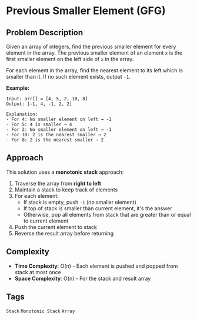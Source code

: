 # Previous Smaller Element (GFG)

## Problem Description

Given an array of integers, find the previous smaller element for every element in the array. The previous smaller element of an element `x` is the first smaller element on the left side of `x` in the array.

For each element in the array, find the nearest element to its left which is smaller than it. If no such element exists, output `-1`.

**Example:**
```
Input: arr[] = [4, 5, 2, 10, 8]
Output: [-1, 4, -1, 2, 2]

Explanation:
- For 4: No smaller element on left → -1
- For 5: 4 is smaller → 4
- For 2: No smaller element on left → -1
- For 10: 2 is the nearest smaller → 2
- For 8: 2 is the nearest smaller → 2
```

## Approach

This solution uses a **monotonic stack** approach:
1. Traverse the array from **right to left**
2. Maintain a stack to keep track of elements
3. For each element:
   - If stack is empty, push `-1` (no smaller element)
   - If top of stack is smaller than current element, it's the answer
   - Otherwise, pop all elements from stack that are greater than or equal to current element
4. Push the current element to stack
5. Reverse the result array before returning

## Complexity

- **Time Complexity**: O(n) - Each element is pushed and popped from stack at most once
- **Space Complexity**: O(n) - For the stack and result array

## Tags
`Stack` `Monotonic Stack` `Array`
